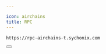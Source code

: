 ```yaml
---

icon: airchains
title: RPC
---
```


<div class="code-block-wrapper">
  <pre><code>https://rpc-airchains-t.sychonix.com</code></pre>
  <button class="copy-btn"><i class="fas fa-copy"></i></button>
</div>

